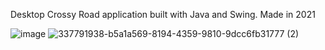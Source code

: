 Desktop Crossy Road application built with Java and Swing. Made in 2021  

![image](https://github.com/AnjananT/Crossy-Road-Java/assets/144964837/6c1ae6c7-b7ea-4ee6-9172-759d83cfcccb)
![337791938-b5a1a569-8194-4359-9810-9dcc6fb31777 (2)](https://github.com/AnjananT/Crossy-Road-Java/assets/144964837/3d0ec3b1-5922-4234-9ae9-0fb8dfe7b801)



